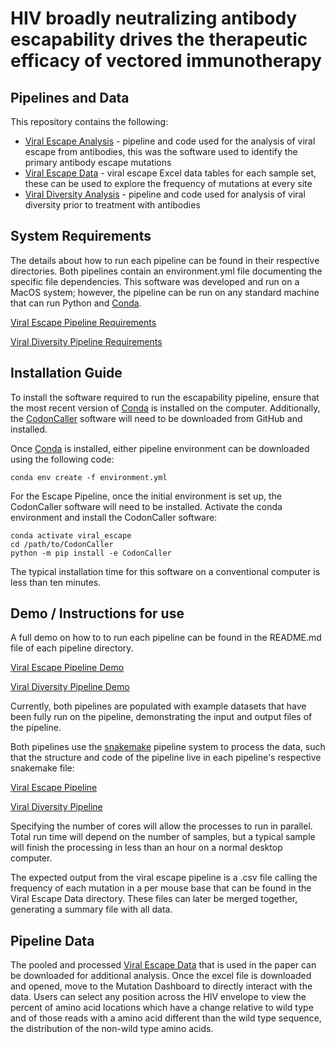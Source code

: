 # HIV broadly neutralizing antibody escapability drives the therapeutic efficacy of vectored immunotherapy

## Pipelines and Data

This repository contains the following:
* [Viral Escape Analysis](https://github.com/Balazs-Lab/Escapability/blob/main/Viral%20Escape%20Analysis/) - pipeline and code used for the analysis of viral escape from antibodies, this was the software used to identify the primary antibody escape mutations 
* [Viral Escape Data](https://github.com/Balazs-Lab/Escapability/tree/main/Viral%20Escape%20Data) - viral escape Excel data tables for each sample set, these can be used to explore the frequency of mutations at every site
* [Viral Diversity Analysis](https://github.com/Balazs-Lab/Escapability/tree/main/Viral%20Diversity%20Analysis) - pipeline and code used for analysis of viral diversity prior to treatment with antibodies 

## System Requirements
The details about how to run each pipeline can be found in their respective directories. 
Both pipelines contain an environment.yml file documenting the specific file dependencies. This software was developed and run on a MacOS system; however, the pipeline can be run on any standard machine that can run Python and [Conda](https://conda.io/).
 
[Viral Escape Pipeline Requirements](https://github.com/Balazs-Lab/Escapability/blob/main/Viral%20Escape%20Analysis/environment.yml)

[Viral Diversity Pipeline Requirements](https://github.com/Balazs-Lab/Escapability/blob/main/Viral%20Diversity%20Analysis/environment.yml)  
 

## Installation Guide

To install the software required to run the escapability pipeline, ensure that the most recent version of [Conda](https://conda.io) is installed on the computer. Additionally, the [CodonCaller](https://github.com/Balazs-Lab/CodonCaller)  software will need to be downloaded from GitHub and installed. 

Once [Conda](https://conda.io) is installed, either pipeline environment can be downloaded using the following code:

    conda env create -f environment.yml

For the Escape Pipeline, once the initial environment is set up, the CodonCaller software will need to be installed. Activate the conda environment and install the CodonCaller software:

    conda activate viral_escape
    cd /path/to/CodonCaller
    python -m pip install -e CodonCaller

The typical installation time for this software on a conventional computer is less than ten minutes.
    

## Demo / Instructions for use

A full demo on how to to run each pipeline can be found in the README.md file of each pipeline directory.

[Viral Escape Pipeline Demo](https://github.com/Balazs-Lab/Escapability/blob/main/Viral%20Escape%20Analysis/README.md)

[Viral Diversity Pipeline Demo](https://github.com/Balazs-Lab/Escapability/blob/main/Viral%20Diversity%20Analysis/README.md)

Currently, both pipelines are populated with example datasets that have been fully run on the pipeline, demonstrating the input and output files of the pipeline. 

Both pipelines use the [snakemake](https://snakemake.readthedocs.io) pipeline system to process the data, such that the structure and code of the pipeline live in each pipeline's respective snakemake file:

[Viral Escape Pipeline](https://github.com/Balazs-Lab/Escapability/blob/main/Viral%20Escape%20Analysis/Snakefile)

[Viral Diversity Pipeline](https://github.com/Balazs-Lab/Escapability/blob/main/Viral%20Diversity%20Analysis/Snakefile)  
 

Specifying the number of cores will allow the processes to run in parallel. Total run time will depend on the number of samples, but a typical sample will finish the processing in less than an hour on a normal desktop computer. 

The expected output from the viral escape pipeline is a .csv file calling the frequency of each mutation in a per mouse base that can be found in the Viral Escape Data directory. These files can later be merged together, generating a summary file with all data.

## Pipeline Data

The pooled and processed [Viral Escape Data](https://github.com/Balazs-Lab/Escapability/tree/main/Viral%20Escape%20Data) that is used in the paper can be downloaded for additional analysis. Once the excel file is downloaded and opened, move to the Mutation Dashboard to directly interact with the data. Users can select any position across the HIV envelope to view the percent of amino acid locations which have a change relative to wild type and of those reads with a amino acid different than the wild type sequence, the distribution of the non-wild type amino acids. 
